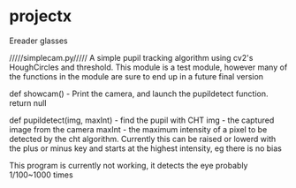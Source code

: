 # projectx
Ereader glasses

/////simplecam.py/////
A simple pupil tracking algorithm using cv2's HoughCircles and threshold.
This module is a test module, however many of the functions in the module are sure to end 
up in a future final version

def showcam() - Print the camera, and launch the pupildetect function.
return null

def pupildetect(img, maxInt) - find the pupil with CHT
img - the captured image from the camera
maxInt - the maximum intensity of a pixel to be detected by
the cht algorithm.  Currently this can be raised or lowerd with
the plus or minus key and starts at the highest intensity, eg there
is no bias

This program is currently not working, it detects the eye probably 1/100~1000 times
